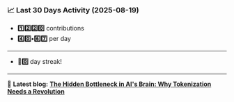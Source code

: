 <!--START_STATS-->
### 📈 Last 30 Days Activity (2025-08-19)  
- **1️⃣2️⃣2️⃣0️⃣** contributions  
- **4️⃣0️⃣•6️⃣7️⃣** per day
---
- **🎱0️⃣** day streak!
---
📝 **Latest blog:** [**The Hidden Bottleneck in AI's Brain: Why Tokenization Needs a Revolution**](https://andriak.com/blog/tokenization-revolution)
<!--END_STATS-->
